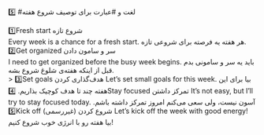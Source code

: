 5️⃣ #لغت و #عبارت برای توصیف شروع هفته

1️⃣Fresh start
شروع تازه
<br>
Every week is a chance for a fresh start.
هر هفته یه فرصته برای شروعی تازه.
<br>
2️⃣Get organized
سر و سامون دادن<br>
I need to get organized before the busy week begins.
باید یه سر و سامونی بدم قبل از اینکه هفته‌ی شلوغ شروع بشه.<br>>
3️⃣Set goals
هدف‌گذاری کردن
Let’s set small goals for this week.
بیا برای این هفته چند تا هدف کوچیک بذاریم.
4️⃣Stay focused
تمرکز داشتن
It’s not easy, but I’ll try to stay focused today.
آسون نیست، ولی سعی می‌کنم امروز تمرکز داشته باشم.
5️⃣Kick off
شروع کردن (غیررسمی)
Let’s kick off the week with good energy!
<br>
بیا هفته رو با انرژی خوب شروع کنیم!


